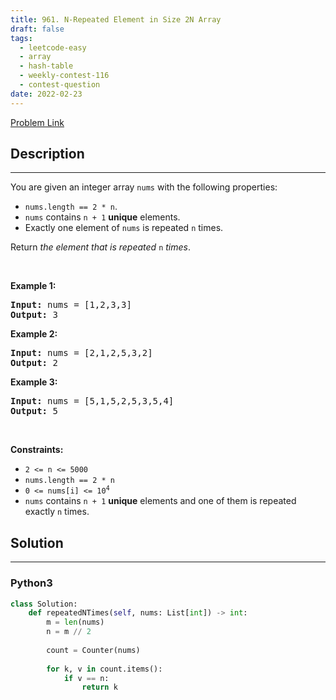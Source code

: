 ```yaml
---
title: 961. N-Repeated Element in Size 2N Array
draft: false
tags: 
  - leetcode-easy
  - array
  - hash-table
  - weekly-contest-116
  - contest-question
date: 2022-02-23
---
```


[Problem Link](https://leetcode.com/problems/n-repeated-element-in-size-2n-array/)

## Description

---
<p>You are given an integer array <code>nums</code> with the following properties:</p>

<ul>
	<li><code>nums.length == 2 * n</code>.</li>
	<li><code>nums</code> contains <code>n + 1</code> <strong>unique</strong> elements.</li>
	<li>Exactly one element of <code>nums</code> is repeated <code>n</code> times.</li>
</ul>

<p>Return <em>the element that is repeated </em><code>n</code><em> times</em>.</p>

<p>&nbsp;</p>
<p><strong class="example">Example 1:</strong></p>
<pre><strong>Input:</strong> nums = [1,2,3,3]
<strong>Output:</strong> 3
</pre><p><strong class="example">Example 2:</strong></p>
<pre><strong>Input:</strong> nums = [2,1,2,5,3,2]
<strong>Output:</strong> 2
</pre><p><strong class="example">Example 3:</strong></p>
<pre><strong>Input:</strong> nums = [5,1,5,2,5,3,5,4]
<strong>Output:</strong> 5
</pre>
<p>&nbsp;</p>
<p><strong>Constraints:</strong></p>

<ul>
	<li><code>2 &lt;= n &lt;= 5000</code></li>
	<li><code>nums.length == 2 * n</code></li>
	<li><code>0 &lt;= nums[i] &lt;= 10<sup>4</sup></code></li>
	<li><code>nums</code> contains <code>n + 1</code> <strong>unique</strong> elements and one of them is repeated exactly <code>n</code> times.</li>
</ul>


## Solution

---
### Python3
``` py title='n-repeated-element-in-size-2n-array'
class Solution:
    def repeatedNTimes(self, nums: List[int]) -> int:
        m = len(nums)
        n = m // 2
        
        count = Counter(nums)
        
        for k, v in count.items():
            if v == n:
                return k
```

